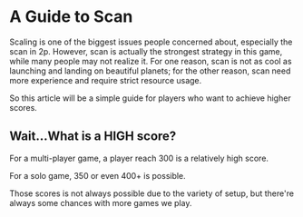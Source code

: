 # A Guide to Scan

Scaling is one of the biggest issues people concerned about, especially the scan in 2p. However, scan is actually the strongest strategy in this game, while many people may not realize it. For one reason, scan is not as cool as launching and landing on beautiful planets; for the other reason, scan need more experience and require strict resource usage.

So this article will be a simple guide for players who want to achieve higher scores.

## Wait...What is a HIGH score?

For a multi-player game, a player reach 300 is a relatively high score.

For a solo game, 350 or even 400+ is possible.

Those scores is not always possible due to the variety of setup, but there're always some chances with more games we play.
